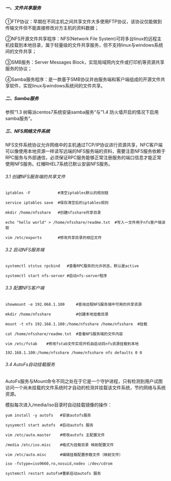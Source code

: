 ##### 一、文件共享服务

①FTP协议：早期在不同主机之间共享文件大多使用FTP协议，该协议仅能做到传输文件但不能直接修改对方主机的资料数据；

②NFS开源文件共享程序：NFS(Network File System)可将多台linux的远程主机挂载到本地目录，属于轻量级的文件共享服务，但不支持linux与windows系统间的文件共享；

③SMB服务：Server Messages Block，实现局域网内文件或打印机等资源共享服务的协议；

④Samba服务程序：是一款基于SMB协议并由服务端和客户端组成的开源文件共享软件，实现linux与windows系统间的文件共享。

##### 二、Samba服务

参照”1.3 树莓派centos7系统安装samba服务“与”1.4 防火墙开启的情况下启用samba服务“。

##### 三、NFS网络文件系统

NFS文件系统协议允许网络中的主机通过TCP/IP协议进行资源共享，NFC客户端可以像使用本地资源一样读写远端的NFS服务端的资料，需要注意NFS服务依赖于RPC服务与外部通信，必须保证RPC服务能够正常注册服务的端口信息才能正常使用NFS服务。红帽RHEL7系统已默认安装NFS服务。

###### 3.1 创建NFS服务端的共享文件

```
iptables -F            #清空iptables默认的规则链

service iptables save  #保存清空后的iptables规则

mkdir /home/nfsshare   #创建nfsshare共享目录

echo "hello world" > /home/nfsshare/readme.txt  #写入一文件用于nfs客户端读取

vim /etc/exports       #修改共享目录的相应文件
```

###### 3.2 启动NFS服务端

```
systemctl ststus rpcbind   #查看RPC服务的允许状态，默认是active

systemctl start nfs-server #启动nfs-server程序
```

###### 3.3 配置NFS客户端

```
showmount -e 192.068.1.100     #查询远程NFS服务端中可用的共享资源

mkdir /home/nfsshare           #创建本地挂载目录

mount -t nfs 192.168.1.100:/home/nfsshare /home/nfsshare  #挂载

cat /home/nfsshare/readme.txt  #查看NFS服务端的文件内容

vim /etc/fstab    #修改fstab文件实现开机自启动将nfs资源挂载到本地

192.168.1.100:/home/nfsshare /home/nfsshare nfs defaults 0 0
```

###### 3.4 AutoFs自动挂载服务

AutoFs服务与Mount命令不同之处在于它是一个守护进程，只有检测到用户试图访问一个尚未挂载的文件系统时才自动的检测并挂载该文件系统，节约网络与系统资源。

模拟每次进入/media/iso目录时自动挂载镜像的操作：

```
yum install -y autofs   #安装autofs服务

sysyemctl start autofs  #启动autofs 服务

vim /etc/auto.master    #修改autofs 主配置文件

/media /etc/iso.misc    #格式为挂载目录 映射配置文件

vim /etc/auto.misc      #编辑挂载配置参数文件（映射文件）

iso -fstype=iso9660,ro,nosuid,nodev :/dev/cdrom

systemctl restart autofs#重新启动autofs 服务
```

